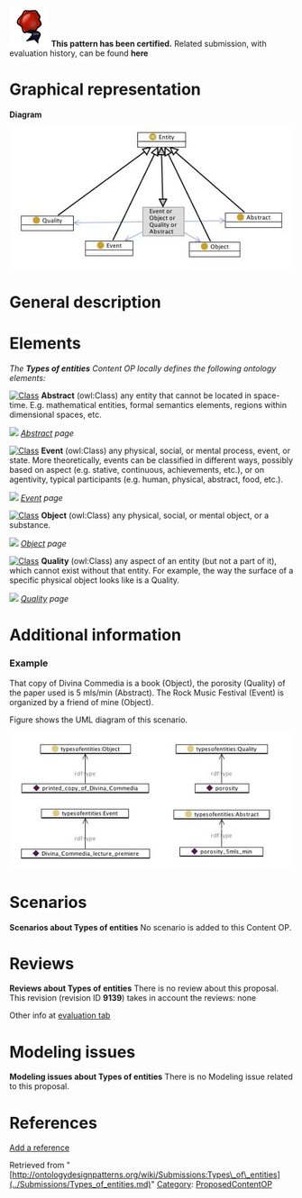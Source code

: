 [![](../images/thumb/b/b5/Certified.png/70px-Certified.png)](../Image/Certified.png.md "Certified.png") __This pattern has been certified.__
Related submission, with evaluation history, can be found __here__





#  Graphical representation


__Diagram__




[![Image:Typesofentities.jpg](../images/9/9c/Typesofentities.jpg)](../Image/Typesofentities.jpg.md "Image:Typesofentities.jpg")




#  General description


  




#  Elements


_The __Types of entities__ Content OP locally defines the following ontology elements:_




[![Class](../../../../images/thumb/2/27/Class.gif/20px-Class.gif)](../Image/Class.gif.md "Class") __Abstract__ (owl:Class) any entity that cannot be located in space-time. E.g. mathematical entities, formal semantics
elements, regions within dimensional spaces, etc. 



 [![](../../../../images/thumb/8/87/ArrowRight.gif/11px-ArrowRight.gif)](../Image/ArrowRight.gif.md "ArrowRight.gif") _[Abstract](../Submissions/Types_of_entities/Abstract.md "Submissions:Types of entities/Abstract") page_

[![Class](../../../../images/thumb/2/27/Class.gif/20px-Class.gif)](../Image/Class.gif.md "Class") __Event__ (owl:Class) any physical, social, or mental process, event, or state. More theoretically, events can be
classified in different ways, possibly based on aspect (e.g. stative, continuous, achievements, etc.), or
on agentivity, typical participants (e.g. human, physical, abstract, food, etc.). 



 [![](../../../../images/thumb/8/87/ArrowRight.gif/11px-ArrowRight.gif)](../Image/ArrowRight.gif.md "ArrowRight.gif") _[Event](../Submissions/Types_of_entities/Event.md "Submissions:Types of entities/Event") page_

[![Class](../../../../images/thumb/2/27/Class.gif/20px-Class.gif)](../Image/Class.gif.md "Class") __Object__ (owl:Class) any physical, social, or mental object, or a substance. 



 [![](../../../../images/thumb/8/87/ArrowRight.gif/11px-ArrowRight.gif)](../Image/ArrowRight.gif.md "ArrowRight.gif") _[Object](../Submissions/Types_of_entities/Object.md "Submissions:Types of entities/Object") page_

[![Class](../../../../images/thumb/2/27/Class.gif/20px-Class.gif)](../Image/Class.gif.md "Class") __Quality__ (owl:Class) any aspect of an entity (but not a part of it), which cannot exist without that entity. For
example, the way the surface of a specific physical object looks like is a Quality. 



 [![](../../../../images/thumb/8/87/ArrowRight.gif/11px-ArrowRight.gif)](../Image/ArrowRight.gif.md "ArrowRight.gif") _[Quality](../Submissions/Types_of_entities/Quality.md "Submissions:Types of entities/Quality") page_
#  Additional information


###  Example



That copy of Divina Commedia is a book (Object), the porosity (Quality) of the paper used is 5 mls/min (Abstract). 
The Rock Music Festival (Event) is organized by a friend of mine (Object). 


Figure shows the UML diagram of this scenario.




[![Image:Types of entitiesExampleDiagram.jpg](../images/a/ae/Types_of_entitiesExampleDiagram.jpg)](../Image/Types_of_entitiesExampleDiagram.jpg.md "Image:Types of entitiesExampleDiagram.jpg")





  




#  Scenarios



__Scenarios about Types of entities__
No scenario is added to this Content OP.




#  Reviews



__Reviews about Types of entities__
There is no review about this proposal.
This revision (revision ID __9139__) takes in account the reviews: none


Other info at [evaluation tab](http://ontologydesignpatterns.org/wiki/index.php?title=Submissions:Types_of_entities&action=evaluation "http://ontologydesignpatterns.org/wiki/index.php?title=Submissions:Types_of_entities&action=evaluation")




  




#  Modeling issues



__Modeling issues about Types of entities__
There is no Modeling issue related to this proposal.




  




#  References


[Add a reference](index.php@title=Odp%253AAdd_reference&subject=Submissions%253ATypes+of+entities.html "http://ontologydesignpatterns.org/wiki/index.php?title=Odp:Add_reference&subject=Submissions%3ATypes+of+entities")


  






Retrieved from "[http://ontologydesignpatterns.org/wiki/Submissions:Types\_of\_entities](../Submissions/Types_of_entities.md)"
 [Category](http://ontologydesignpatterns.org/wiki/Special:Categories "Special:Categories"): [ProposedContentOP](../Category/ProposedContentOP.md "Category:ProposedContentOP")
